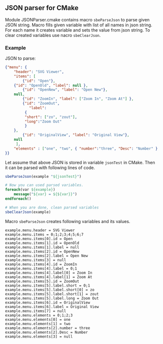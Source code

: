 ## JSON parser for CMake

Module JSONParser.cmake contains macro `sbeParseJson` to parse given JSON string. 
Macro fills given variable with list of all names in json string. For each name it creates variable and sets the value from json string.
To clear created variables use nacro `sbeClearJson`.

### Example

JSON to parse:
``` json
{"menu": {
    "header": "SVG Viewer",
    "items": [
        {"id": "Open"},
	{"id": "OpenOld", "label": null },
        {"id": "OpenNew", "label": "Open New"},
	null,
        {"id": "ZoomIn", "label": ["Zoom In", "Zoom At"] },
        {"id": "ZoomOut", 
	       "label": 
		 { 
		 "short": ["zo", "zout"], 
		 "long":"Zoom Out"
		 }
	},
        {"id": "OriginalView", "label": "Original View"},
	null
     ],
	"elements" : ["one", "two", { "number":"three", "Desc": "Number" }, null ]
}}
```

Let assume that above JSON is stored in variable `jsonTest` in CMake. Then it can be parsed with following lines of code.
``` cmake
sbeParseJson(example "${jsonTest}")

# Now you can used parsed variables.
foreach(var ${example})
    message("${var} = ${${var}}")
endforeach()

# When you are done, clean parsed variables
sbeClearJson(example)
```

Macro `sbeParseJson` creates following variables and its values.
```
example.menu.header = SVG Viewer
example.menu.items = 0;1;2;3;4;5;6;7
example.menu.items[0].id = Open
example.menu.items[1].id = OpenOld
example.menu.items[1].label = null
example.menu.items[2].id = OpenNew
example.menu.items[2].label = Open New
example.menu.items[3] = null
example.menu.items[4].id = ZoomIn
example.menu.items[4].label = 0;1
example.menu.items[4].label[0] = Zoom In
example.menu.items[4].label[1] = Zoom At
example.menu.items[5].id = ZoomOut
example.menu.items[5].label.short = 0;1
example.menu.items[5].label.short[0] = zo
example.menu.items[5].label.short[1] = zout
example.menu.items[5].label.long = Zoom Out
example.menu.items[6].id = OriginalView
example.menu.items[6].label = Original View
example.menu.items[7] = null
example.menu.elements = 0;1;2;3
example.menu.elements[0] = one
example.menu.elements[1] = two
example.menu.elements[2].number = three
example.menu.elements[2].Desc = Number
example.menu.elements[3] = null
```

